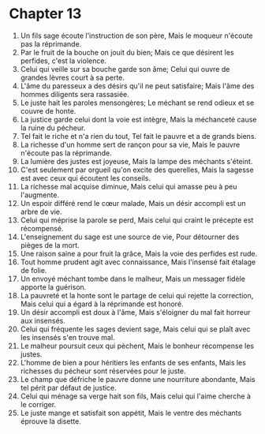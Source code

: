# Chapter 13

1. Un fils sage écoute l'instruction de son père, Mais le moqueur n'écoute pas la réprimande.
2. Par le fruit de la bouche on jouit du bien; Mais ce que désirent les perfides, c'est la violence.
3. Celui qui veille sur sa bouche garde son âme; Celui qui ouvre de grandes lèvres court à sa perte.
4. L'âme du paresseux a des désirs qu'il ne peut satisfaire; Mais l'âme des hommes diligents sera rassasiée.
5. Le juste hait les paroles mensongères; Le méchant se rend odieux et se couvre de honte.
6. La justice garde celui dont la voie est intègre, Mais la méchanceté cause la ruine du pécheur.
7. Tel fait le riche et n'a rien du tout, Tel fait le pauvre et a de grands biens.
8. La richesse d'un homme sert de rançon pour sa vie, Mais le pauvre n'écoute pas la réprimande.
9. La lumière des justes est joyeuse, Mais la lampe des méchants s'éteint.
10. C'est seulement par orgueil qu'on excite des querelles, Mais la sagesse est avec ceux qui écoutent les conseils.
11. La richesse mal acquise diminue, Mais celui qui amasse peu à peu l'augmente.
12. Un espoir différé rend le cœur malade, Mais un désir accompli est un arbre de vie.
13. Celui qui méprise la parole se perd, Mais celui qui craint le précepte est récompensé.
14. L'enseignement du sage est une source de vie, Pour détourner des pièges de la mort.
15. Une raison saine a pour fruit la grâce, Mais la voie des perfides est rude.
16. Tout homme prudent agit avec connaissance, Mais l'insensé fait étalage de folie.
17. Un envoyé méchant tombe dans le malheur, Mais un messager fidèle apporte la guérison.
18. La pauvreté et la honte sont le partage de celui qui rejette la correction, Mais celui qui a égard à la réprimande est honoré.
19. Un désir accompli est doux à l'âme, Mais s'éloigner du mal fait horreur aux insensés.
20. Celui qui fréquente les sages devient sage, Mais celui qui se plaît avec les insensés s'en trouve mal.
21. Le malheur poursuit ceux qui pèchent, Mais le bonheur récompense les justes.
22. L'homme de bien a pour héritiers les enfants de ses enfants, Mais les richesses du pécheur sont réservées pour le juste.
23. Le champ que défriche le pauvre donne une nourriture abondante, Mais tel périt par défaut de justice.
24. Celui qui ménage sa verge hait son fils, Mais celui qui l'aime cherche à le corriger.
25. Le juste mange et satisfait son appétit, Mais le ventre des méchants éprouve la disette.

